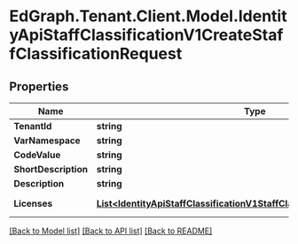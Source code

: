# EdGraph.Tenant.Client.Model.IdentityApiStaffClassificationV1CreateStaffClassificationRequest

## Properties

Name | Type | Description | Notes
------------ | ------------- | ------------- | -------------
**TenantId** | **string** |  | [optional] 
**VarNamespace** | **string** |  | [optional] 
**CodeValue** | **string** |  | [optional] 
**ShortDescription** | **string** |  | [optional] 
**Description** | **string** |  | [optional] 
**Licenses** | [**List&lt;IdentityApiStaffClassificationV1StaffClassificationLicenseRequest&gt;**](IdentityApiStaffClassificationV1StaffClassificationLicenseRequest.md) |  | [optional] [readonly] 

[[Back to Model list]](../README.md#documentation-for-models) [[Back to API list]](../README.md#documentation-for-api-endpoints) [[Back to README]](../README.md)

